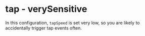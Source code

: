 # tap - verySensitive

In this configuration, `tapSpeed` is set very low, so you are likely to accidentally trigger tap events often.
